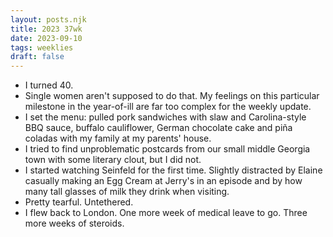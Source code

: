 ```yaml
---
layout: posts.njk
title: 2023 37wk
date: 2023-09-10
tags: weeklies
draft: false
---
```


- I turned 40. 
- Single women aren't supposed to do that. My feelings on this particular milestone in the year-of-ill are far too complex for the weekly update. 
- I set the menu: pulled pork sandwiches with slaw and Carolina-style BBQ sauce, buffalo cauliflower, German chocolate cake and piña coladas with my family at my parents' house.
- I tried to find unproblematic postcards from our small middle Georgia town with some literary clout, but I did not. 
- I started watching Seinfeld for the first time. Slightly distracted by Elaine casually making an Egg Cream at Jerry's in an episode and by how many tall glasses of milk they drink when visiting.
- Pretty tearful. Untethered.
- I flew back to London. One more week of medical leave to go. Three more weeks of steroids.